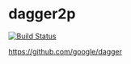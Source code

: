 # dagger2p

[![Build Status](https://travis-ci.com/bassaer/dagger2p.svg?branch=master)](https://travis-ci.com/bassaer/dagger2p)

https://github.com/google/dagger